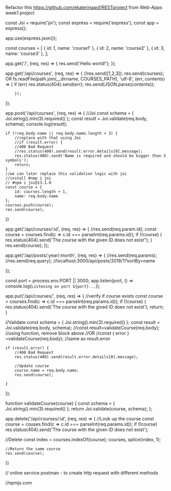 Refactor this https://github.com/ekaterinaasf/RESTproject
from Web-Apps week1 project

const Joi = require('joi');
const express = require('express');
const app = express();

app.use(express.json());

const courses = [
{ id: 1, name: 'course1' },
{ id: 2, name: 'course2' },
{ id: 3, name: 'course3' },
];

app.get('/', (req, res) => {
res.send('Hello world!');
});

app.get('/api/courses', (req, res) => {
//res.send([1,2,3]);
res.send(courses);
OR
fs.readFile(path.join(\_\_dirname, COURSES_PATH), 'utf-8',
(err, contents) => {
if (err) res.status(404).send(err);
res.send(JSON.parse(contents));

        });

});

app.post('/api/courses', (req, res) => {
//Joi
const schema = {
Joi.string().min(3).required()
};
const result = Joi.validate(req.body, schema);
console.log(result);

    if (!req.body.name || req.body.name.length < 3) {
        //replace with that using Joi
        //if (result.error) {
        //400 Bad Request
        //res.status(400).send(result.error.details[0].message);
        res.status(400).send('Name is required and should be bigger than 3 symbols');
        return;
    }
    //we can later replace this validation logic with joi
    //install #nmp i joi
    // #npm i joi@13.1.0
    const course = {
        id: courses.length + 1,
        name: req.body.name
    };
    courses.push(course);
    res.send(course);

})

app.get('/api/courses/:id', (req, res) => {
//res.send(req.param.id);
const course = courses.find(c => c.id === parseInt(req.params.id));
if (!course) { res.status(404).send('The course with the given ID does not exist"); }
res.send(course);
});

app.get('/api/posts/:year/:month', (req, res) => {
//res.send(req.params);
//res.send(req.query); //localhost:3000/api/posts/2018/1?sortBy=name

});

const port = process.env.PORT || 3000;
app.listen(port, () => console.log(`Listening on port ${port}...`));

app.put('/api/courses/', (req, res) => {
//verify if course exists
const course = courses.find(c => c.id === parseInt(req.params.id));
if (!course) {
res.status(404).send('The course with the gived ID does not exist');
return;
}

//Validate
const schema = {
Joi.string().min(3).required()
};
const result = Joi.validate(req.body, schema);
//const result=validateCourse(req.body); //using function, remove block above
//OR
//const { error } =validateCourse(req.body); //same as result.error

    if (result.error) {
        //400 Bad Request
        res.status(400).send(result.error.details[0].message);

        //Update course
        course.name = req.body.name;
        res.send(course);

    }

});

function validateCourse(course) {
const schema = {
Joi.string().min(3).required()
};
return Joi.validate(course, schema);
};

app.delete('/api/courses/:id', (req, res) => {
//Look up the course
const course = couses.find(c => c.id === parseInt(req.params.id));
if (!course) res.status(404).send('The course with the given ID does not exist');

//Delete
const index = courses.indexOf(course);
courses, splice(index, 1);

    //Return the same course
    res.send(course);

})

// online service postman - to create http request with different methods

//npmjs.com
